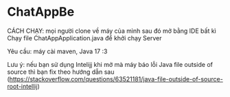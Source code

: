 # ChatAppBe
CÁCH CHẠY: mọi người clone về máy của mình sau đó mở bằng IDE bất kì
Chạy file ChatAppApplication.java để khởi chạy Server

Yêu cầu: máy cài maven, Java 17 :3


Lưu ý: nếu bạn sử dụng Intelijj khi mở mà máy báo lỗi Java file outside of source thì bạn fix theo hướng dẫn sau
(https://stackoverflow.com/questions/63521181/java-file-outside-of-source-root-intellij)
